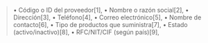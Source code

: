 > • Código o ID del proveedor[1],
> • Nombre o razón social[2],
> • Dirección[3],
> • Teléfono[4],
> • Correo electrónico[5],
> • Nombre de contacto[6],
> • Tipo de productos que suministra[7],
> • Estado (activo/inactivo)[8],
> • RFC/NIT/CIF (según país)[9],